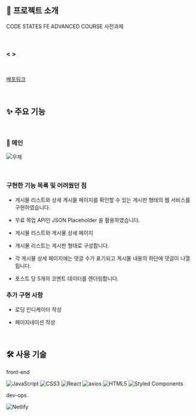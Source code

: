 ## 📑 프로젝트 소개

CODE STATES FE ADVANCED COURSE 사전과제

<br>

### <  >

<br>

[배포링크]()

<br>

## ✨ 주요 기능



<br>

### 🧔 메인 

![무제]()


<br>

### 구현한 기능 목록 및 어려웠던 점

- 게시물 리스트와 상세 게시물 페이지를 확인할 수 있는 게시판 형태의 웹 서비스를 구현하였습니다.
- 무료 목업 API인 JSON Placeholder 을 활용하였습니다.


- 게시물 리스트와 게시물 상세 페이지
- 게시물 리스트는 게시판 형태로 구성합니다.
- 각 게시물 상세 페이지에는 댓글 수가 표기되고 게시물 내용의 하단에 댓글이 나열됩니다.
- 포스트 당 5개의 코멘트 데이터를 렌더링합니다.
     
### 추가 구현 사항

- 로딩 인디케이터 작성


- 페이지네이션 작성


<br>

## 🛠 사용 기술

front-end

![JavaScript](https://img.shields.io/badge/javascript-%23323330.svg?style=for-the-badge&logo=javascript&logoColor=%23F7DF1E)
![CSS3](https://img.shields.io/badge/css3-%231572B6.svg?style=for-the-badge&logo=css3&logoColor=white)
![React](https://img.shields.io/badge/react-%2320232a.svg?style=for-the-badge&logo=react&logoColor=%2361DAFB)
![axios](https://img.shields.io/badge/-AXIOS-purple?style=for-the-badge)
![HTML5](https://img.shields.io/badge/html5-%23E34F26.svg?style=for-the-badge&logo=html5&logoColor=white)
![Styled Components](https://img.shields.io/badge/styled--components-DB7093?style=for-the-badge&logo=styled-components&logoColor=white)

dev-ops

![Netlify](https://img.shields.io/badge/netlify-%23000000.svg?style=for-the-badge&logo=netlify&logoColor=#00C7B7)

